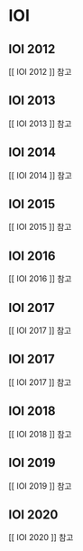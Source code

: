 # IOI

## IOI 2012
[[ IOI 2012 ]] 참고

## IOI 2013
[[ IOI 2013 ]] 참고

## IOI 2014
[[ IOI 2014 ]] 참고

## IOI 2015
[[ IOI 2015 ]] 참고

## IOI 2016
[[ IOI 2016 ]] 참고

## IOI 2017
[[ IOI 2017 ]] 참고

## IOI 2017
[[ IOI 2017 ]] 참고

## IOI 2018
[[ IOI 2018 ]] 참고

## IOI 2019
[[ IOI 2019 ]] 참고

## IOI 2020
[[ IOI 2020 ]] 참고
